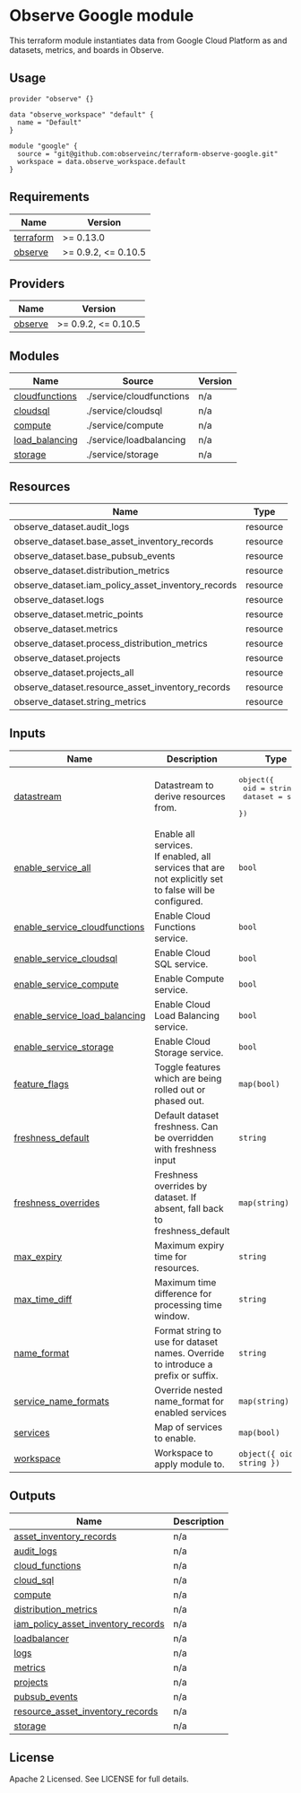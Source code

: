 # Observe Google module

This terraform module instantiates data from Google Cloud Platform as
and datasets, metrics, and boards in Observe.

## Usage

```hcl
provider "observe" {}

data "observe_workspace" "default" {
  name = "Default"
}

module "google" {
  source = "git@github.com:observeinc/terraform-observe-google.git"
  workspace = data.observe_workspace.default
}
```

<!-- BEGINNING OF PRE-COMMIT-TERRAFORM DOCS HOOK -->
## Requirements

| Name | Version |
|------|---------|
| <a name="requirement_terraform"></a> [terraform](#requirement\_terraform) | >= 0.13.0 |
| <a name="requirement_observe"></a> [observe](#requirement\_observe) | >= 0.9.2, <= 0.10.5 |

## Providers

| Name | Version |
|------|---------|
| <a name="provider_observe"></a> [observe](#provider\_observe) | >= 0.9.2, <= 0.10.5 |

## Modules

| Name | Source | Version |
|------|--------|---------|
| <a name="module_cloudfunctions"></a> [cloudfunctions](#module\_cloudfunctions) | ./service/cloudfunctions | n/a |
| <a name="module_cloudsql"></a> [cloudsql](#module\_cloudsql) | ./service/cloudsql | n/a |
| <a name="module_compute"></a> [compute](#module\_compute) | ./service/compute | n/a |
| <a name="module_load_balancing"></a> [load\_balancing](#module\_load\_balancing) | ./service/loadbalancing | n/a |
| <a name="module_storage"></a> [storage](#module\_storage) | ./service/storage | n/a |

## Resources

| Name | Type |
|------|------|
| observe_dataset.audit_logs | resource |
| observe_dataset.base_asset_inventory_records | resource |
| observe_dataset.base_pubsub_events | resource |
| observe_dataset.distribution_metrics | resource |
| observe_dataset.iam_policy_asset_inventory_records | resource |
| observe_dataset.logs | resource |
| observe_dataset.metric_points | resource |
| observe_dataset.metrics | resource |
| observe_dataset.process_distribution_metrics | resource |
| observe_dataset.projects | resource |
| observe_dataset.projects_all | resource |
| observe_dataset.resource_asset_inventory_records | resource |
| observe_dataset.string_metrics | resource |

## Inputs

| Name | Description | Type | Default | Required |
|------|-------------|------|---------|:--------:|
| <a name="input_datastream"></a> [datastream](#input\_datastream) | Datastream to derive resources from. | <pre>object({<br>    oid     = string<br>    dataset = string<br>  })</pre> | n/a | yes |
| <a name="input_enable_service_all"></a> [enable\_service\_all](#input\_enable\_service\_all) | Enable all services.<br>If enabled, all services that are not explicitly set to false will be<br>configured. | `bool` | `true` | no |
| <a name="input_enable_service_cloudfunctions"></a> [enable\_service\_cloudfunctions](#input\_enable\_service\_cloudfunctions) | Enable Cloud Functions service. | `bool` | `true` | no |
| <a name="input_enable_service_cloudsql"></a> [enable\_service\_cloudsql](#input\_enable\_service\_cloudsql) | Enable Cloud SQL service. | `bool` | `true` | no |
| <a name="input_enable_service_compute"></a> [enable\_service\_compute](#input\_enable\_service\_compute) | Enable Compute service. | `bool` | `true` | no |
| <a name="input_enable_service_load_balancing"></a> [enable\_service\_load\_balancing](#input\_enable\_service\_load\_balancing) | Enable Cloud Load Balancing service. | `bool` | `true` | no |
| <a name="input_enable_service_storage"></a> [enable\_service\_storage](#input\_enable\_service\_storage) | Enable Cloud Storage service. | `bool` | `true` | no |
| <a name="input_feature_flags"></a> [feature\_flags](#input\_feature\_flags) | Toggle features which are being rolled out or phased out. | `map(bool)` | `{}` | no |
| <a name="input_freshness_default"></a> [freshness\_default](#input\_freshness\_default) | Default dataset freshness. Can be overridden with freshness input | `string` | `"1m"` | no |
| <a name="input_freshness_overrides"></a> [freshness\_overrides](#input\_freshness\_overrides) | Freshness overrides by dataset. If absent, fall back to freshness\_default | `map(string)` | `{}` | no |
| <a name="input_max_expiry"></a> [max\_expiry](#input\_max\_expiry) | Maximum expiry time for resources. | `string` | `"4h"` | no |
| <a name="input_max_time_diff"></a> [max\_time\_diff](#input\_max\_time\_diff) | Maximum time difference for processing time window. | `string` | `"4h"` | no |
| <a name="input_name_format"></a> [name\_format](#input\_name\_format) | Format string to use for dataset names. Override to introduce a prefix or suffix. | `string` | `"GCP/%s"` | no |
| <a name="input_service_name_formats"></a> [service\_name\_formats](#input\_service\_name\_formats) | Override nested name\_format for enabled services | `map(string)` | `{}` | no |
| <a name="input_services"></a> [services](#input\_services) | Map of services to enable. | `map(bool)` | `{}` | no |
| <a name="input_workspace"></a> [workspace](#input\_workspace) | Workspace to apply module to. | `object({ oid = string })` | n/a | yes |

## Outputs

| Name | Description |
|------|-------------|
| <a name="output_asset_inventory_records"></a> [asset\_inventory\_records](#output\_asset\_inventory\_records) | n/a |
| <a name="output_audit_logs"></a> [audit\_logs](#output\_audit\_logs) | n/a |
| <a name="output_cloud_functions"></a> [cloud\_functions](#output\_cloud\_functions) | n/a |
| <a name="output_cloud_sql"></a> [cloud\_sql](#output\_cloud\_sql) | n/a |
| <a name="output_compute"></a> [compute](#output\_compute) | n/a |
| <a name="output_distribution_metrics"></a> [distribution\_metrics](#output\_distribution\_metrics) | n/a |
| <a name="output_iam_policy_asset_inventory_records"></a> [iam\_policy\_asset\_inventory\_records](#output\_iam\_policy\_asset\_inventory\_records) | n/a |
| <a name="output_loadbalancer"></a> [loadbalancer](#output\_loadbalancer) | n/a |
| <a name="output_logs"></a> [logs](#output\_logs) | n/a |
| <a name="output_metrics"></a> [metrics](#output\_metrics) | n/a |
| <a name="output_projects"></a> [projects](#output\_projects) | n/a |
| <a name="output_pubsub_events"></a> [pubsub\_events](#output\_pubsub\_events) | n/a |
| <a name="output_resource_asset_inventory_records"></a> [resource\_asset\_inventory\_records](#output\_resource\_asset\_inventory\_records) | n/a |
| <a name="output_storage"></a> [storage](#output\_storage) | n/a |
<!-- END OF PRE-COMMIT-TERRAFORM DOCS HOOK -->

## License

Apache 2 Licensed. See LICENSE for full details.
